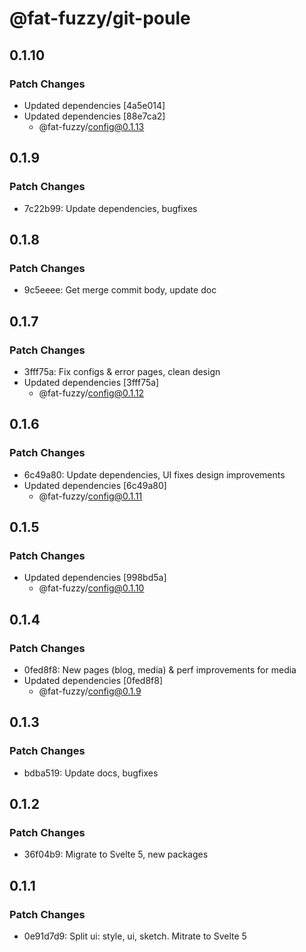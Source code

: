 # @fat-fuzzy/git-poule

## 0.1.10

### Patch Changes

- Updated dependencies [4a5e014]
- Updated dependencies [88e7ca2]
  - @fat-fuzzy/config@0.1.13

## 0.1.9

### Patch Changes

- 7c22b99: Update dependencies, bugfixes

## 0.1.8

### Patch Changes

- 9c5eeee: Get merge commit body, update doc

## 0.1.7

### Patch Changes

- 3fff75a: Fix configs & error pages, clean design
- Updated dependencies [3fff75a]
  - @fat-fuzzy/config@0.1.12

## 0.1.6

### Patch Changes

- 6c49a80: Update dependencies, UI fixes design improvements
- Updated dependencies [6c49a80]
  - @fat-fuzzy/config@0.1.11

## 0.1.5

### Patch Changes

- Updated dependencies [998bd5a]
  - @fat-fuzzy/config@0.1.10

## 0.1.4

### Patch Changes

- 0fed8f8: New pages (blog, media) & perf improvements for media
- Updated dependencies [0fed8f8]
  - @fat-fuzzy/config@0.1.9

## 0.1.3

### Patch Changes

- bdba519: Update docs, bugfixes

## 0.1.2

### Patch Changes

- 36f04b9: Migrate to Svelte 5, new packages

## 0.1.1

### Patch Changes

- 0e91d7d9: Split ui: style, ui, sketch. Mitrate to Svelte 5
